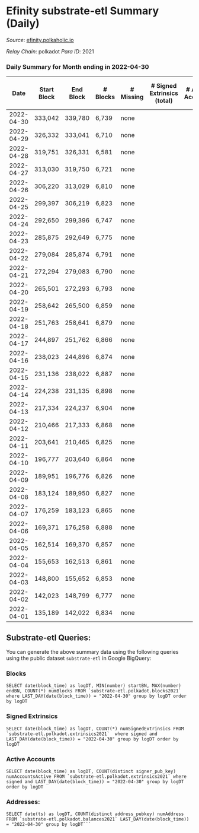 # Efinity substrate-etl Summary (Daily)

_Source_: [efinity.polkaholic.io](https://efinity.polkaholic.io)

*Relay Chain*: polkadot
*Para ID*: 2021



### Daily Summary for Month ending in 2022-04-30


| Date | Start Block | End Block | # Blocks | # Missing | # Signed Extrinsics (total) | # Active Accounts | # Addresses with Balances | # Events | # Transfers | # XCM Transfers In | # XCM Transfers Out |
| ---- | ----------- | --------- | -------- | --------- | --------------------------- | ----------------- | ------------------------- | -------- | ----------- | ------------------ | ------------------- |
| 2022-04-30 | 333,042 | 339,780 | 6,739 | none  |  |  | 3 | 20,250 |   |   |   |
| 2022-04-29 | 326,332 | 333,041 | 6,710 | none  |  |  | 3 | 20,166 |   |   |   |
| 2022-04-28 | 319,751 | 326,331 | 6,581 | none  |  |  | 3 | 19,776 |   |   |   |
| 2022-04-27 | 313,030 | 319,750 | 6,721 | none  |  |  | 3 | 20,196 |   |   |   |
| 2022-04-26 | 306,220 | 313,029 | 6,810 | none  |  |  | 3 | 20,463 |   |   |   |
| 2022-04-25 | 299,397 | 306,219 | 6,823 | none  |  |  | 3 | 20,505 |   |   |   |
| 2022-04-24 | 292,650 | 299,396 | 6,747 | none  |  |  | 3 | 20,274 |   |   |   |
| 2022-04-23 | 285,875 | 292,649 | 6,775 | none  |  |  | 3 | 20,358 |   |   |   |
| 2022-04-22 | 279,084 | 285,874 | 6,791 | none  |  |  | 3 | 20,406 |   |   |   |
| 2022-04-21 | 272,294 | 279,083 | 6,790 | none  |  |  | 3 | 20,406 |   |   |   |
| 2022-04-20 | 265,501 | 272,293 | 6,793 | none  |  |  | 3 | 20,412 |   |   |   |
| 2022-04-19 | 258,642 | 265,500 | 6,859 | none  |  |  | 3 | 20,610 |   |   |   |
| 2022-04-18 | 251,763 | 258,641 | 6,879 | none  |  |  | 3 | 20,673 |   |   |   |
| 2022-04-17 | 244,897 | 251,762 | 6,866 | none  |  |  | 3 | 20,631 |   |   |   |
| 2022-04-16 | 238,023 | 244,896 | 6,874 | none  |  |  | 3 | 20,658 |   |   |   |
| 2022-04-15 | 231,136 | 238,022 | 6,887 | none  |  |  | 3 | 20,694 |   |   |   |
| 2022-04-14 | 224,238 | 231,135 | 6,898 | none  |  |  | 3 | 20,730 |   |   |   |
| 2022-04-13 | 217,334 | 224,237 | 6,904 | none  |  |  | 3 | 20,745 |   |   |   |
| 2022-04-12 | 210,466 | 217,333 | 6,868 | none  |  |  | 3 | 20,640 |   |   |   |
| 2022-04-11 | 203,641 | 210,465 | 6,825 | none  |  |  | 3 | 20,508 |   |   |   |
| 2022-04-10 | 196,777 | 203,640 | 6,864 | none  |  |  | 3 | 20,628 |   |   |   |
| 2022-04-09 | 189,951 | 196,776 | 6,826 | none  |  |  | 3 | 20,511 |   |   |   |
| 2022-04-08 | 183,124 | 189,950 | 6,827 | none  |  |  | 3 | 20,514 |   |   |   |
| 2022-04-07 | 176,259 | 183,123 | 6,865 | none  |  |  | 3 | 20,631 |   |   |   |
| 2022-04-06 | 169,371 | 176,258 | 6,888 | none  |  |  | 3 | 20,697 |   |   |   |
| 2022-04-05 | 162,514 | 169,370 | 6,857 | none  |  |  | 3 | 20,607 |   |   |   |
| 2022-04-04 | 155,653 | 162,513 | 6,861 | none  |  |  | 3 | 20,616 |   |   |   |
| 2022-04-03 | 148,800 | 155,652 | 6,853 | none  |  |  | 3 | 20,595 |   |   |   |
| 2022-04-02 | 142,023 | 148,799 | 6,777 | none  |  |  | 3 | 20,364 |   |   |   |
| 2022-04-01 | 135,189 | 142,022 | 6,834 | none  |  |  | 3 | 20,535 |   |   |   |

## Substrate-etl Queries:
You can generate the above summary data using the following queries using the public dataset `substrate-etl` in Google BigQuery:


### Blocks
```
SELECT date(block_time) as logDT, MIN(number) startBN, MAX(number) endBN, COUNT(*) numBlocks FROM `substrate-etl.polkadot.blocks2021`  where LAST_DAY(date(block_time)) = "2022-04-30" group by logDT order by logDT
```


### Signed Extrinsics
```
SELECT date(block_time) as logDT, COUNT(*) numSignedExtrinsics FROM `substrate-etl.polkadot.extrinsics2021`  where signed and LAST_DAY(date(block_time)) = "2022-04-30" group by logDT order by logDT
```


### Active Accounts
```
SELECT date(block_time) as logDT, COUNT(distinct signer_pub_key) numAccountsActive FROM `substrate-etl.polkadot.extrinsics2021` where signed and LAST_DAY(date(block_time)) = "2022-04-30" group by logDT order by logDT
```


### Addresses:
```
SELECT date(ts) as logDT, COUNT(distinct address_pubkey) numAddress FROM `substrate-etl.polkadot.balances2021` LAST_DAY(date(block_time)) = "2022-04-30" group by logDT```

